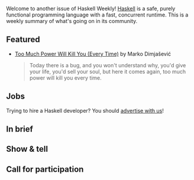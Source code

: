 Welcome to another issue of Haskell Weekly!
[Haskell](https://www.haskell.org) is a safe, purely functional programming language with a fast, concurrent runtime.
This is a weekly summary of what's going on in its community.

## Featured

- [Too Much Power Will Kill You (Every Time)](https://dimjasevic.net/marko/2021/04/03/too-much-power-will-kill-you/) by Marko Dimjašević
  > Today there is a bug, and you won't understand why, you'd give your life, you'd sell your soul, but here it comes again, too much power will kill you every time.

## Jobs

Trying to hire a Haskell developer?
You should [advertise with us](https://haskellweekly.news/advertising.html)!

## In brief

## Show & tell

## Call for participation

